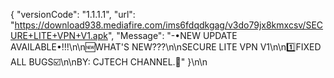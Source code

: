 {
 "versionCode": "1.1.1.1",
  "url":   "https://download938.mediafire.com/ims6fdqdkgag/v3do79jx8kmxcsv/SECURE+LITE+VPN+V1.apk",
   "Message": "-•NEW UPDATE AVAILABLE•!!!\n\n🆕WHAT'S NEW???\n\nSECURE LITE VPN V1\n\n1️⃣FIXED ALL BUGS☑️\n\nBY: CJTECH CHANNEL.💚"
   }\n\n
